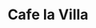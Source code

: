 ---
title: Cafe la Villa
layout: negocio
slogan: 
web: 
categoria: Cafeteria
imagenes: ["/assets/img/directorio/lavilla-cafe.webp"]
direccion: Blvd Benito Juarez #4356 Int #3 Zona Centro 22700 Rosarito, Península de Baja California, México
estado: Baja California
municipio: Rosarito
codigo: 22710
latitude: 
longitude: 
telefono: 661-613-0215
cocina: 
rango: $$
facebook: https://www.facebook.com/LaVillaRosarito
instagram: https://www.instagram.com/lavillarosarito/
whatsapp: NO
horariodeservicio: Miércoles a Lunes 9am a 9pm
descripcion: La Villa se complace en brindarles una barra de café y té para disfrutarlo en compañía
---